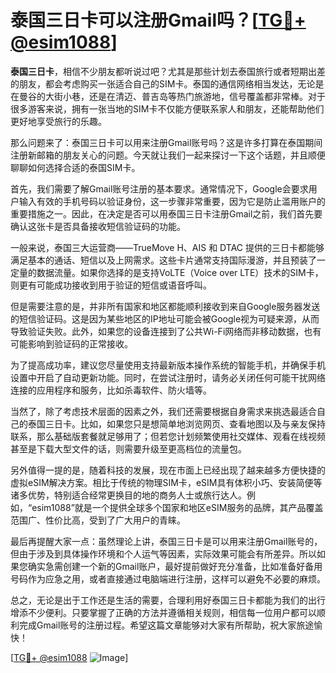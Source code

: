 # 泰国三日卡可以注册Gmail吗？[[TG💪+ @esim1088](https://t.me/s/esim1088)]

**泰国三日卡**，相信不少朋友都听说过吧？尤其是那些计划去泰国旅行或者短期出差的朋友，都会考虑购买一张适合自己的SIM卡。泰国的通信网络相当发达，无论是在曼谷的大街小巷，还是在清迈、普吉岛等热门旅游地，信号覆盖都非常棒。对于很多游客来说，拥有一张当地的SIM卡不仅能方便联系家人和朋友，还能帮助他们更好地享受旅行的乐趣。

那么问题来了：泰国三日卡可以用来注册Gmail账号吗？这是许多打算在泰国期间注册新邮箱的朋友关心的问题。今天就让我们一起来探讨一下这个话题，并且顺便聊聊如何选择合适的泰国SIM卡。

首先，我们需要了解Gmail账号注册的基本要求。通常情况下，Google会要求用户输入有效的手机号码以验证身份，这一步骤非常重要，因为它是防止滥用账户的重要措施之一。因此，在决定是否可以用泰国三日卡注册Gmail之前，我们首先要确认这张卡是否具备接收短信验证码的功能。

一般来说，泰国三大运营商——TrueMove H、AIS 和 DTAC 提供的三日卡都能够满足基本的通话、短信以及上网需求。这些卡片通常支持国际漫游，并且预装了一定量的数据流量。如果你选择的是支持VoLTE（Voice over LTE）技术的SIM卡，则更有可能成功接收到用于验证的短信或语音呼叫。

但是需要注意的是，并非所有国家和地区都能顺利接收到来自Google服务器发送的短信验证码。这是因为某些地区的IP地址可能会被Google视为可疑来源，从而导致验证失败。此外，如果您的设备连接到了公共Wi-Fi网络而非移动数据，也有可能影响到验证码的正常接收。

为了提高成功率，建议您尽量使用支持最新版本操作系统的智能手机，并确保手机设置中开启了自动更新功能。同时，在尝试注册时，请务必关闭任何可能干扰网络连接的应用程序和服务，比如杀毒软件、防火墙等。

当然了，除了考虑技术层面的因素之外，我们还需要根据自身需求来挑选最适合自己的泰国三日卡。比如，如果您只是想简单地浏览网页、查看地图以及与亲友保持联系，那么基础版套餐就足够用了；但若您计划频繁使用社交媒体、观看在线视频甚至是下载大型文件的话，则需要升级至更高档位的流量包。

另外值得一提的是，随着科技的发展，现在市面上已经出现了越来越多方便快捷的虚拟eSIM解决方案。相比于传统的物理SIM卡，eSIM具有体积小巧、安装简便等诸多优势，特别适合经常更换目的地的商务人士或旅行达人。例如，“esim1088”就是一个提供全球多个国家和地区eSIM服务的品牌，其产品覆盖范围广、性价比高，受到了广大用户的青睐。

最后再提醒大家一点：虽然理论上讲，泰国三日卡是可以用来注册Gmail账号的，但由于涉及到具体操作环境和个人运气等因素，实际效果可能会有所差异。所以如果您确实急需创建一个新的Gmail账户，最好提前做好充分准备，比如准备好备用号码作为应急之用，或者直接通过电脑端进行注册，这样可以避免不必要的麻烦。

总之，无论是出于工作还是生活的需要，合理利用好泰国三日卡都能为我们的出行增添不少便利。只要掌握了正确的方法并遵循相关规则，相信每一位用户都可以顺利完成Gmail账号的注册过程。希望这篇文章能够对大家有所帮助，祝大家旅途愉快！

[[TG💪+ @esim1088](https://t.me/s/esim1088) ![Image](https://i.postimg.cc/4NQfJmqS/Snipaste-2025-05-13-00-14-12.png)]